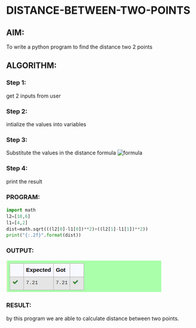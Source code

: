 # DISTANCE-BETWEEN-TWO-POINTS

## AIM:
To write a python program to find the distance two 2 points
## ALGORITHM:
### Step 1: 
get 2 inputs from user
### Step 2: 
intialize the values into variables
### Step 3: 
Substitute the values in the distance formula  ![formula](formula.jpg)
### Step 4: 
print the result 
### PROGRAM:
  ```python
  import math
l2=[10,6]
l1=[4,2]
dist=math.sqrt(((l2[0]-l1[0])**2)+((l2[1]-l1[1])**2))
print("{:.2f}".format(dist))
```


### OUTPUT:
![output](123.png)

### RESULT:
by this program we are able to calculate distance between two points.
